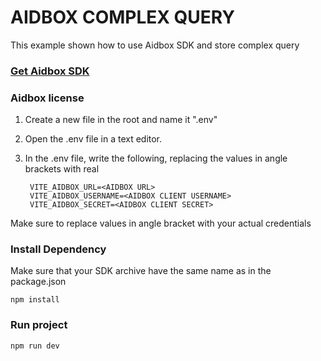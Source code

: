 # AIDBOX COMPLEX QUERY

This example shown how to use Aidbox SDK and store complex query

### [Get Aidbox SDK](../README.md)

### Aidbox license
1. Create a new file in the root and name it ".env"
2. Open the .env file in a text editor.
3. In the .env file, write the following, replacing the values in angle brackets with real 

        VITE_AIDBOX_URL=<AIDBOX URL>
        VITE_AIDBOX_USERNAME=<AIDBOX CLIENT USERNAME>
        VITE_AIDBOX_SECRET=<AIDBOX CLIENT SECRET>

Make sure to replace values in angle bracket with your actual credentials

### Install Dependency

Make sure that your SDK archive have the same name as in the package.json

    npm install


### Run project
    
    npm run dev
